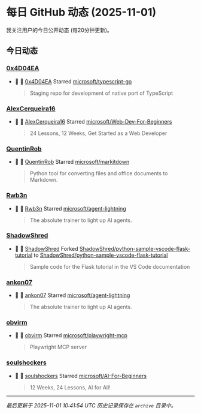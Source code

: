 # 每日 GitHub 动态 (2025-11-01)

我关注用户的今日公开动态 (每20分钟更新)。

## 今日动态

### [0x4D04EA](https://github.com/0x4D04EA)
- 🌟 👤 [0x4D04EA](https://github.com/0x4D04EA) Starred [microsoft/typescript-go](https://github.com/microsoft/typescript-go)
  > Staging repo for development of native port of TypeScript

### [AlexCerqueira16](https://github.com/AlexCerqueira16)
- 🌟 👤 [AlexCerqueira16](https://github.com/AlexCerqueira16) Starred [microsoft/Web-Dev-For-Beginners](https://github.com/microsoft/Web-Dev-For-Beginners)
  > 24 Lessons, 12 Weeks, Get Started as a Web Developer

### [QuentinRob](https://github.com/QuentinRob)
- 🌟 👤 [QuentinRob](https://github.com/QuentinRob) Starred [microsoft/markitdown](https://github.com/microsoft/markitdown)
  > Python tool for converting files and office documents to Markdown.

### [Rwb3n](https://github.com/Rwb3n)
- 🌟 👤 [Rwb3n](https://github.com/Rwb3n) Starred [microsoft/agent-lightning](https://github.com/microsoft/agent-lightning)
  > The absolute trainer to light up AI agents.

### [ShadowShred](https://github.com/ShadowShred)
- 🍴 👤 [ShadowShred](https://github.com/ShadowShred) Forked [ShadowShred/python-sample-vscode-flask-tutorial](https://github.com/ShadowShred/python-sample-vscode-flask-tutorial) to [ShadowShred/python-sample-vscode-flask-tutorial](https://github.com/ShadowShred/python-sample-vscode-flask-tutorial)
  > Sample code for the Flask tutorial in the VS Code documentation

### [ankon07](https://github.com/ankon07)
- 🌟 👤 [ankon07](https://github.com/ankon07) Starred [microsoft/agent-lightning](https://github.com/microsoft/agent-lightning)
  > The absolute trainer to light up AI agents.

### [obvirm](https://github.com/obvirm)
- 🌟 👤 [obvirm](https://github.com/obvirm) Starred [microsoft/playwright-mcp](https://github.com/microsoft/playwright-mcp)
  > Playwright MCP server

### [soulshockers](https://github.com/soulshockers)
- 🌟 👤 [soulshockers](https://github.com/soulshockers) Starred [microsoft/AI-For-Beginners](https://github.com/microsoft/AI-For-Beginners)
  > 12 Weeks, 24 Lessons, AI for All!


---
*最后更新于 2025-11-01 10:41:54 UTC*
*历史记录保存在 `archive` 目录中。*
